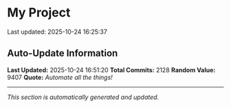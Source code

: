 # My Project


Last updated: 2025-10-24 16:25:37























































































































































































































































































































































































































































































































































































































































































































































































































































































































































































































































































































































































































































































































































































































































































































































































































































































































































































































































































































































































































































































































































































































































































































































































































































































































































































































## Auto-Update Information

**Last Updated:** 2025-10-24 16:51:20
**Total Commits:** 2128
**Random Value:** 9407
**Quote:** _Automate all the things!_

---
_This section is automatically generated and updated._